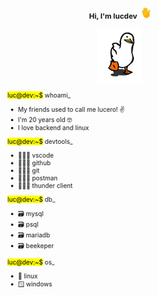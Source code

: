
  <h3 align="center">Hi, I'm lucdev <img src="https://github.com/lucdev-code/lucdev-code/blob/main/hi.gif" width="25"></h3>

  <p align="center"><img src="https://github.com/lucdev-code/lucdev-code/blob/main/pato.gif" width="100"></img></p>

<div>
<p><mark>luc@dev:~$</mark> whoami_</p>
<ul>
    <li>My friends used to call me lucero! ✌️</li>
    <li>I'm 20 years old 🤓</li>
    <li>I love backend and linux </li>
</ul>
<p><mark>luc@dev:~$</mark> devtools_</p>
  <ul>
    <li>👨🏻‍💻 vscode </li>
    <li>👨🏻‍💻 github </li>
    <li>👨🏻‍💻 git </li>
    <li>👨🏻‍💻 postman </li>
    <li>👨🏻‍💻 thunder client</li>
</ul>
<p><mark>luc@dev:~$</mark> db_</p>
  <ul>
    <li>🗃️ mysql </li>
    <li>🗃️ psql </li>
    <li>🗃️ mariadb </li>
    <li>🗃️ beekeper</li>
</ul>
<p><mark>luc@dev:~$</mark> os_</p>
  <ul>
    <li>🐧 linux </li>
    <li>🪟 windows </li>
</ul>

